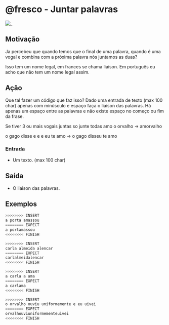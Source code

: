 # @fresco - Juntar palavras

![_](cover.jpg)

## Motivação

Ja percebeu que quando temos que o final de uma palavra, quando é uma vogal e combina com a próxima palavra nós juntamos as duas?

Isso tem um nome legal, em frances se chama liaison. Em português eu acho que não tem um nome legal assim.

## Ação

Que tal fazer um código que faz isso? Dado uma entrada de texto (max 100 char) apenas com minúsculo e espaço faça o liaison das palavras. Há apenas um espaço entre as palavras e não existe espaço no começo ou fim da frase.

Se tiver 3 ou mais vogais juntas so junte todas amo o orvalho -> amorvalho

o gago disse e e e eu te amo -> o gago disseu te amo

### Entrada

* Um texto. (max 100 char)

## Saída

* O liaison das palavras.

## Exemplos

``` py
>>>>>>>> INSERT
a porta amassou
======== EXPECT
a portamassou
<<<<<<<< FINISH
```

```py
>>>>>>>> INSERT
carla almeida alencar
======== EXPECT
carlalmeidalencar
<<<<<<<< FINISH
```

```py
>>>>>>>> INSERT
a carla a ama
======== EXPECT
a carlama
<<<<<<<< FINISH
```

```py
>>>>>>>> INSERT
o orvalho ouviu uniformemente e eu uivei
======== EXPECT
orvalhouviuniformementeuivei
<<<<<<<< FINISH
```
